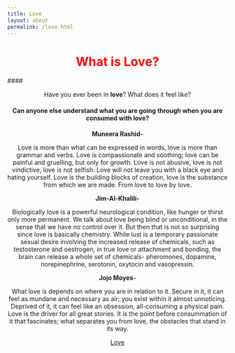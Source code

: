 ```yaml
---
title: Love
layout: about
permalink: /love.html
---
```

# **<center><font color="red">What is Love?</font></center>**

####<center>Have you ever been in **love**? What does it feel like?<center>

#### <center>Can anyone else understand what you are going through when you are consumed with **love**?<center> 


**<center>Muneera Rashid-<center>** 
<center>Love is more than what can be expressed in words, love is more than grammar and verbs. Love is compassionate and soothing; love can be painful and gruelling, but only for growth. Love is not abusive, love is not vindictive, love is not selfish. Love will not leave you with a black eye and hating yourself. Love is the building blocks of creation, love is the substance from which we are made. From love to love by love.<center>


**<center>Jim-Al-Khalili-<center>** 
<center>Biologically love is a powerful neurological condition, like hunger or thirst only more permanent. We talk about love being blind or unconditional, in the sense that we have no control over it. But then that is not so surprising since love is basically chemistry. While lust is a temporary passionate sexual desire involving the increased release of chemicals, such as testosterone and oestrogen, in true love or attachment and bonding, the brain can release a whole set of chemicals- pheromones, dopamine, norepinephrine, serotonin, oxytocin and vasopressin.<center> 


**<center>Jojo Moyes-<center>** 
<center>What love is depends on where you are in relation to it. Secure in it, it can feel as mundane and necessary as air; you exist within it almost unnoticing. Deprived of it, it can feel like an obsession, all-consuming a physical pain. Love is the driver for all great stories. It is the point before consummation of it that fascinates; what separates you from love, the obstacles that stand in its way.<center>

[Love]((https://cdn.theguardian.tv/mainwebsite/2013/11/21/131121Marriedcouple-16x9.mp4))
